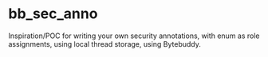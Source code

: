 # bb_sec_anno

Inspiration/POC for writing your own security annotations, with enum as role assignments, using local thread storage, using Bytebuddy.

